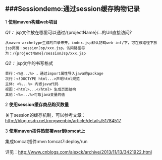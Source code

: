 ###Sessiondemo:通过session缓存购物记录
---
1 __使用maven构建web项目__

_Q1：_  jsp文件放在哪里可以通过/{projectName}/...的Url直接访问?

	从maven-archetype生成的目录来开，index.jsp默认妨碍web-inf/下，可在该路径下放jsp页面：sessionJsp/xxx.jsp，访问路径将为：/{projectName}/sessionJsp/xxx.jsp
	
*Q2：*   jsp文件的书写格式
	
	首行：<%@...%> ，通过import属性导入java的package
	次行：<!DOCTYPE html...>声明html规范
	主体: <%...%> 内嵌java代码
	视图：<html>...</html> 生成页面结构
	其他：<%=...%>可取java变量的值
	
2 **使用session缓存商品购买数量**

关于session的缓存机制，可以参考文章：
<http://blog.csdn.net/rongwenbin/article/details/51784517>

3 **使用maven插件热部署war到tomcat上**

 集成tomcat插件:mvn tomcat7:deploy/run

 详见：<http://www.cnblogs.com/alexck/archive/2013/11/13/3421922.html>
 

 
 
		
	
	

	

